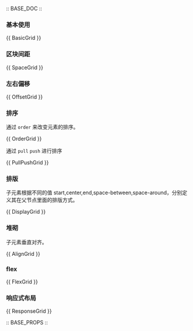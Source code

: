 :: BASE_DOC ::

### 基本使用

{{ BasicGrid }}

### 区块间距

{{ SpaceGrid }}

### 左右偏移

{{ OffsetGrid }}

### 排序
通过 `order` 来改变元素的排序。

{{ OrderGrid }}

通过 `pull` `push` 进行排序

{{ PullPushGrid }}

### 排版
子元素根据不同的值 start,center,end,space-between,space-around，分别定义其在父节点里面的排版方式。

{{ DisplayGrid }}

### 堆砌
子元素垂直对齐。

{{ AlignGrid }}

### flex

{{ FlexGrid }}

### 响应式布局

{{ ResponseGrid }}

:: BASE_PROPS ::
